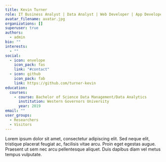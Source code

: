```yaml
---
title: Kevin Turner
role: IT Business Analyst | Data Analyst | Web Developer | App Developer
avatar_filename: avatar.jpg
organizations: []
superuser: true
authors:
  - admin
bio: ""
interests:
  - ""
social:
  - icon: envelope
    icon_pack: fas
    link: "#contact"
  - icon: github
    icon_pack: fab
    link: https://github.com/turner-kevin
education:
  courses:
    - course: Bachelor of Science Data Management/Data Analytics
      institution: Western Governors University
      year: 2019
email: ""
user_groups:
  - Researchers
  - Visitors
---
```

Lorem ipsum dolor sit amet, consectetur adipiscing elit. Sed neque elit, tristique placerat feugiat ac, facilisis vitae arcu. Proin eget egestas augue. Praesent ut sem nec arcu pellentesque aliquet. Duis dapibus diam vel metus tempus vulputate.